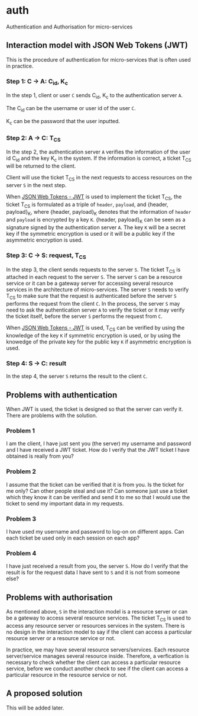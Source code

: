 # auth
Authentication and Authorisation for micro-services

## Interaction model with JSON Web Tokens (JWT)

This is the procedure of authentication for micro-services that is often used in practice.

### Step 1: C &rarr; A: C<sub>id</sub>, K<sub>c</sub>

In the step 1, client or user `C` sends C<sub>id</sub>, K<sub>c</sub> to the authentication server `A`.

The C<sub>id</sub> can be the username or user id of the user `C`.

K<sub>c</sub> can be the password that the user inputted.

### Step 2: A &rarr; C: T<sub>CS</sub>

In the step 2, the authentication server `A` verifies the information of the user id C<sub>id</sub> and the key K<sub>c</sub> in the system. If the information is correct, a ticket T<sub>CS</sub> will be returned to the client.

Client will use the ticket T<sub>CS</sub> in the next requests to access resources on the server `S` in the next step.

When [JSON Web Tokens - JWT](https://jwt.io) is used to implement the ticket T<sub>CS</sub>, the ticket T<sub>CS</sub> is formulated as a triple of `header`, `payload`, and {header, payload}<sub>K</sub>, where {header, payload}<sub>K</sub> denotes that the information of `header` and `payload` is encrypted by a key `K`.
{header, payload}<sub>K</sub> can be seen as a signature signed by the authentication server `A`.
The key `K` will be a secret key if the symmetric encryption is used or it will be a public key if the asymmetric encryption is used.

### Step 3: C &rarr; S: request, T<sub>CS</sub>

In the step 3, the client sends requests to the server `S`. The ticket T<sub>CS</sub> is attached in each request to the server `S`. The server `S` can be a resource service or it can be a gateway server for accessing several resource services in the architecture of micro-services.
The server `S` needs to verify T<sub>CS</sub> to make sure that the request is authenticated before the server `S` performs the request from the client `C`.
In the process, the server `S` may need to ask the authentication server `A` to verify the ticket or it may verify the ticket itself, before the server `S` performs the request from `C`.

When [JSON Web Tokens - JWT](https://jwt.io) is used, T<sub>CS</sub> can be verified by using the knowledge of the key `K` if symmetric encryption is used, or by using the knowedge of the private key for the public key `K` if asymmetric encryption is used.

### Step 4: S &rarr; C: result

In the step 4, the server `S` returns the result to the client `C`.

## Problems with authentication

When JWT is used, the ticket is designed so that the server can verify it. There are problems with the solution.

### Problem 1

I am the client, I have just sent you (the server) my username and password and I have received a JWT ticket. 
How do I verify that the JWT ticket I have obtained is really from you?

### Problem 2

I assume that the ticket can be verified that it is from you. 
Is the ticket for me only? Can other people steal and use it? Can someone just use a ticket which they know it can be verified and send it to me so that I would use the ticket to send my important data in my requests.

### Problem 3

I have used my username and password to log-on on different apps. 
Can each ticket be used only in each session on each app?

### Problem 4

I have just received a result from you, the server `S`. 
How do I verify that the result is for the request data I have sent to `S` and it is not from someone else?

## Problems with authorisation

As mentioned above, `S` in the interaction model is a resource server or can be a gateway to access several resource services.
The ticket T<sub>CS</sub> is used to access any resource server or resources services in the system.
There is no design in the interaction model to say if the client can access a particular resource server or a resource service or not.

In practice, we may have several resource servers/services. 
Each resource server/service manages several resource inside.
Therefore, a verfication is necessary to check whether the client can access a particular resource service, before we conduct another check to see if the client can access a particular resource in the resource service or not.

## A proposed solution

This will be added later.
